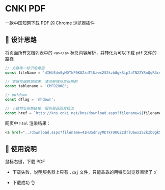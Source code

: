 # CNKI PDF

一款中国知网下载 PDF 的 Chrome 浏览器插件

## 🐪 设计思路

将页面所有文档列表中的 `<a></a>` 标签内容解析，并转化为可以下载 `pdf` 文件的路径

```js
// 文献唯一标识哈希值
const fileName = '4IHUSdnSyMDTkF0KGZzdTlUawx2S2kzb0gkSip2aTN2ZYRnQqR3csBHOzkjd1F0cQlFVwFXWaJGckh1czp3dmVERwlVdoJmUwJmepZlb3cUZttWdZ1GSYlzZBdjQqlTbwdXS08kcCFGZk9WRkFkbXp0VUFTQZdTW'; 

// 文献存储数据库表，猜测是按照年份排的
const tablename = 'CMFD2008';

// pdfdown
const dflag = 'nhdown';

// 下载地址完整链接，服务器返回文档流
const href = `http://kns.cnki.net/kns/download.aspx?filename=${filename}&tablename=${tablename}&dflag=${dflag}`;
```

网页中 `html` 渲染结果：

``` html
<a href="../download.aspx?filename=4IHUSdnSyMDTkF0KGZzdTlUawx2S2kzb0gkSip2aTN2ZYRnQqR3csBHOzkjd1F0cQlFVwFXWaJGckh1czp3dmVERwlVdoJmUwJmepZlb3cUZttWdZ1GSYlzZBdjQqlTbwdXS08kcCFGZk9WRkFkbXp0VUFTQZdTW&amp;tablename=CMFD2008&amp;dflag=nhdown" target="_blank" class="briefDl_Y" title="下载_108页"></a>
```

## 📝 使用说明

鼠标右键，下载 PDF

- 下载失败，说明服务器上只有 `.caj` 文件，只能乖乖的用特质浏览器阅读了 :(

- 下载成功 👌